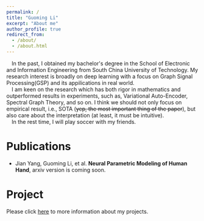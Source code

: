```yaml
---
permalink: /
title: "Guoming Li"
excerpt: "About me"
author_profile: true
redirect_from: 
  - /about/
  - /about.html
---
```

&emsp;In the past, I obtained my bachelor's degree in the School of Electronic and Information Engineering from South China University of Technology. My research interest is broadly on deep learning with a focus on Graph Signal Processing(GSP) and its appilications in real world.  
&emsp;I am keen on the research which has both rigor in mathematics and outperformed results in experiments, such as, Variational Auto-Encoder, Spectral Graph Theory, and so on. I think we should not only focus on empirical result, i.e., SOTA (~~yep, the most important thing of the paper~~), but also care about the interpretation (at least, it must be intuitive).  
&emsp;In the rest time, I will play soccer with my friends. 

Publications
======  
* Jian Yang, Guoming Li, et al. **Neural Parametric Modeling of Human Hand**, arxiv version is coming soon.  

Project
======
Please click [here](https://vasile-paskardlgm.github.io/project/) to more information about my projects.

